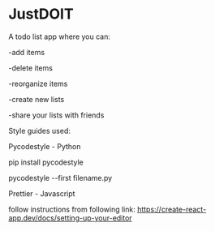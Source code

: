 # JustDOIT

A todo list app where you can:

-add items

-delete items

-reorganize items

-create new lists

-share your lists with friends


Style guides used:

Pycodestyle - Python

  pip install pycodestyle
  
  pycodestyle --first filename.py
  
  
Prettier - Javascript

  follow instructions from following link: https://create-react-app.dev/docs/setting-up-your-editor
